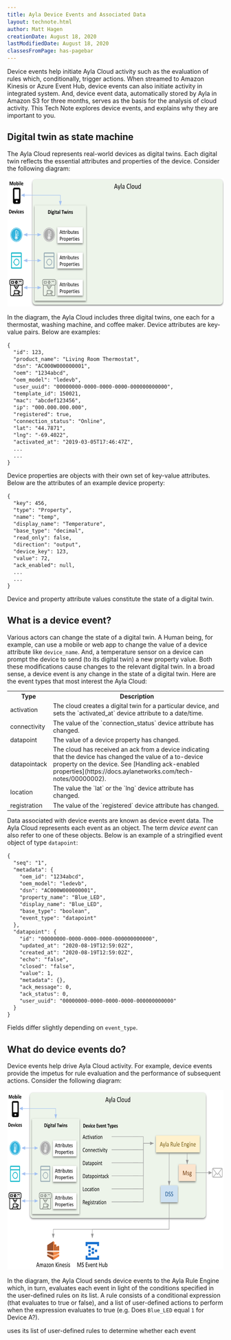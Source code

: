 ```yaml
---
title: Ayla Device Events and Associated Data
layout: technote.html
author: Matt Hagen
creationDate: August 18, 2020
lastModifiedDate: August 18, 2020
classesFromPage: has-pagebar
---
```


Device events help initiate Ayla Cloud activity such as the evaluation of rules which, conditionally, trigger actions. When streamed to Amazon Kinesis or Azure Event Hub, device events can also initiate activity in integrated system. And, device event data, automatically stored by Ayla in Amazon S3 for three months, serves as the basis for the analysis of cloud activity. This Tech Note explores device events, and explains why they are important to you.

## Digital twin as state machine

The Ayla Cloud represents real-world devices as digital twins. Each digital twin reflects the essential attributes and properties of the device. Consider the following diagram:

<img src="digital-twins.png" width="600" height="297">

In the diagram, the Ayla Cloud includes three digital twins, one each for a thermostat, washing machine, and coffee maker. Device attributes are key-value pairs. Below are examples:

```
{
  "id": 123,
  "product_name": "Living Room Thermostat",
  "dsn": "AC000W000000001",
  "oem": "1234abcd",
  "oem_model": "ledevb",
  "user_uuid": "00000000-0000-0000-0000-000000000000",
  "template_id": 150021,
  "mac": "abcdef123456",
  "ip": "000.000.000.000",
  "registered": true,
  "connection_status": "Online",
  "lat": "44.7871",
  "lng": "-69.4022",
  "activated_at": "2019-03-05T17:46:47Z",
  ...
  ...
}
```

Device properties are objects with their own set of key-value attributes. Below are the attributes of an example device property:

```
{
  "key": 456,
  "type": "Property",
  "name": "temp",
  "display_name": "Temperature",
  "base_type": "decimal",
  "read_only": false,
  "direction": "output",
  "device_key": 123,
  "value": 72,
  "ack_enabled": null,
  ...
  ...
}
```

Device and property attribute values constitute the state of a digital twin.

## What is a device event?

Various actors can change the state of a digital twin. A Human being, for example, can use a mobile or web app to change the value of a device attribute like `device_name`.  And, a temperature sensor on a device can prompt the device to send (to its digital twin) a new property value. Both these modifications cause changes to the relevant digital twin. In a broad sense, a device event is any change in the state of a digital twin. Here are the event types that most interest the Ayla Cloud:

<table>
<tr>
<th>Type</th>
<th>Description</th>
</tr>
<tr>
<td>activation</td>
<td>The cloud creates a digital twin for a particular device, and sets the `activated_at` device attribute to a date/time.</td>
</tr>
<tr>
<td>connectivity</td>
<td>The value of the `connection_status` device attribute has changed.</td>
</tr>
<tr>
<td>datapoint</td>
<td>The value of a device property has changed.</td>
</tr>
<tr>
<td>datapointack</td>
<td>The cloud has received an ack from a device indicating that the device has changed the value of a to-device property on the device. See [Handling ack-enabled properties](https://docs.aylanetworks.com/tech-notes/00000002).</td>
</tr>
<tr>
<td>location</td>
<td>The value the `lat` or the `lng` device attribute has changed.</td>
</tr>
<tr>
<td>registration</td>
<td>The value of the `registered` device attribute has changed.</td>
</tr>
</table>

Data associated with device events are known as device event data. The Ayla Cloud represents each event as an object. The term *device event* can also refer to one of these objects. Below is an example of a stringified event object of type `datapoint`:

```
{
  "seq": "1",
  "metadata": {
    "oem_id": "1234abcd",
    "oem_model": "ledevb",
    "dsn": "AC000W000000001",
    "property_name": "Blue_LED",
    "display_name": "Blue_LED",
    "base_type": "boolean",
    "event_type": "datapoint"
  },
  "datapoint": {
    "id": "00000000-0000-0000-0000-000000000000",
    "updated_at": "2020-08-19T12:59:02Z",
    "created_at": "2020-08-19T12:59:02Z",
    "echo": "false",
    "closed": "false",
    "value": 1,
    "metadata": {},
    "ack_message": 0,
    "ack_status": 0,
    "user_uuid": "00000000-0000-0000-0000-000000000000"
  }
}
```

Fields differ slightly depending on `event_type`.

## What do device events do?

Device events help drive Ayla Cloud activity. For example, device events provide the impetus for rule evaluation and the performance of subsequent actions. Consider the following diagram:

<img src="device-events-drive-activity.png" width="650" height="416">

In the diagram, the Ayla Cloud sends device events to the Ayla Rule Engine which, in turn, evaluates each event in light of the conditions specified in the user-defined rules on its list. A rule consists of a conditional expression (that evaluates to true or false), and a list of user-defined actions to perform when the expression evaluates to true (e.g. Does `Blue_LED` equal `1` for Device A?). 


uses its list of user-defined rules to determine whether each event 